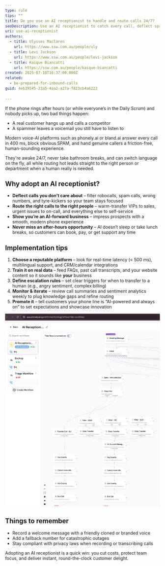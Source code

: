 ```yaml
---
type: rule
tips: ""
title: Do you use an AI receptionist to handle and route calls 24/7?
seoDescription: Use an AI receptionist to catch every call, deflect spam, and route customers to the right person 24/7.
uri: use-ai-receptionist
authors:
  - title: Ulysses Maclaren
    url: https://www.ssw.com.au/people/uly
  - title: Levi Jackson
    url: https://www.ssw.com.au/people/levi-jackson
  - title: Kaique Biancatti
    url: https://ssw.com.au/people/kaique-biancatti
created: 2025-07-18T16:37:00.000Z
related:
  - be-prepared-for-inbound-calls
guid: 4eb39545-23a5-4aa2-a27a-f823cb4a6222

---
```

If the phone rings after hours (or while everyone’s in the Daily Scrum) and nobody picks up, two bad things happen:

* A real customer hangs up and calls a competitor
* A spammer leaves a voicemail you still have to listen to

Modern voice-AI platforms such as phonely.ai or bland.ai answer every call in 400 ms, block obvious SPAM, and hand genuine callers a friction-free, human-sounding experience.

They're awake 24/7, never take bathroom breaks, and can switch language on the fly, all while routing hot leads straight to the right person or department when a human really is needed.

<!--endintro-->

## Why adopt an AI receptionist?

* **Deflect calls you don’t care about** – filter robocalls, spam calls, wrong numbers, and tyre-kickers so your team stays focused
* **Route the right calls to the right people** – warm-transfer VIPs to sales, urgent issues to on-call, and everything else to self-service
* **Show you’re an AI-forward business** – impress prospects with a smooth, modern phone experience
* **Never miss an after-hours opportunity** – AI doesn’t sleep or take lunch breaks, so customers can book, pay, or get support any time

## Implementation tips

1. **Choose a reputable platform** – look for real-time latency (< 500 ms), multilingual support, and CRM/calendar integrations
2. **Train it on real data** – feed FAQs, past call transcripts, and your website content so it sounds like **your** business
3. **Define escalation rules** – set clear triggers for when to transfer to a human (e.g., angry sentiment, complex billing)
4. **Monitor & iterate** – review call summaries and sentiment analytics weekly to plug knowledge gaps and refine routing
5. **Promote it** – tell customers your phone line is “AI-powered and always on” to set expectations and showcase innovation

![Figure: Example partial configuration of Phonely.ai](phonely.png)

## Things to remember

* Record a welcome message with a friendly cloned or branded voice
* Add a fallback number for catastrophic outages
* Stay compliant with privacy laws when recording or transcribing calls

Adopting an AI receptionist is a quick win: you cut costs, protect team focus, and deliver instant, round-the-clock customer delight.
